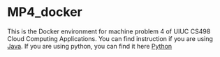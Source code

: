 # MP4_docker

This is the Docker environment for machine problem 4 of UIUC CS498 Cloud Computing Applications.
You can find instruction if you are using [Java](https://github.com/UIUC-CS498-Cloud/MP4_java_template).
If you are using python, you can find it here [Python](https://github.com/UIUC-CS498-Cloud/MP4_python_template)
